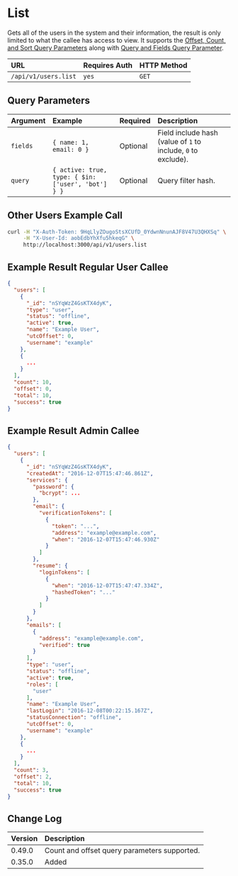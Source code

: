 # List

Gets all of the users in the system and their information, the result is only limited to what the callee has access to view.
It supports the [Offset, Count, and Sort Query Parameters](../../offset-and-count-and-sort-info/) along with [Query and Fields Query Parameter](../../query-and-fields-info/).

| URL | Requires Auth | HTTP Method |
| :--- | :--- | :--- |
| `/api/v1/users.list` | `yes` | `GET` |

## Query Parameters

| Argument | Example | Required | Description |
| :--- | :--- | :--- | :--- |
| `fields` | `{ name: 1, email: 0 }` | Optional | Field include hash (value of `1` to include, `0` to exclude). |
| `query` | `{ active: true, type: { $in: ['user', 'bot'] } }` | Optional | Query filter hash. |

## Other Users Example Call

```bash
curl -H "X-Auth-Token: 9HqLlyZOugoStsXCUfD_0YdwnNnunAJF8V47U3QHXSq" \
     -H "X-User-Id: aobEdbYhXfu5hkeqG" \
     http://localhost:3000/api/v1/users.list
```

## Example Result Regular User Callee

```json
{
  "users": [
    {
      "_id": "nSYqWzZ4GsKTX4dyK",
      "type": "user",
      "status": "offline",
      "active": true,
      "name": "Example User",
      "utcOffset": 0,
      "username": "example"
    },
    {
      ...
    }
  ],
  "count": 10,
  "offset": 0,
  "total": 10,
  "success": true
}
```

## Example Result Admin Callee

```json
{
  "users": [
    {
      "_id": "nSYqWzZ4GsKTX4dyK",
      "createdAt": "2016-12-07T15:47:46.861Z",
      "services": {
        "password": {
          "bcrypt": ...
        },
        "email": {
          "verificationTokens": [
            {
              "token": "...",
              "address": "example@example.com",
              "when": "2016-12-07T15:47:46.930Z"
            }
          ]
        },
        "resume": {
          "loginTokens": [
            {
              "when": "2016-12-07T15:47:47.334Z",
              "hashedToken": "..."
            }
          ]
        }
      },
      "emails": [
        {
          "address": "example@example.com",
          "verified": true
        }
      ],
      "type": "user",
      "status": "offline",
      "active": true,
      "roles": [
        "user"
      ],
      "name": "Example User",
      "lastLogin": "2016-12-08T00:22:15.167Z",
      "statusConnection": "offline",
      "utcOffset": 0,
      "username": "example"
    },
    {
      ...
    }
  ],
  "count": 3,
  "offset": 2,
  "total": 10,
  "success": true
}
```

## Change Log

| Version | Description |
| :--- | :--- |
| 0.49.0 | Count and offset query parameters supported. |
| 0.35.0 | Added |
